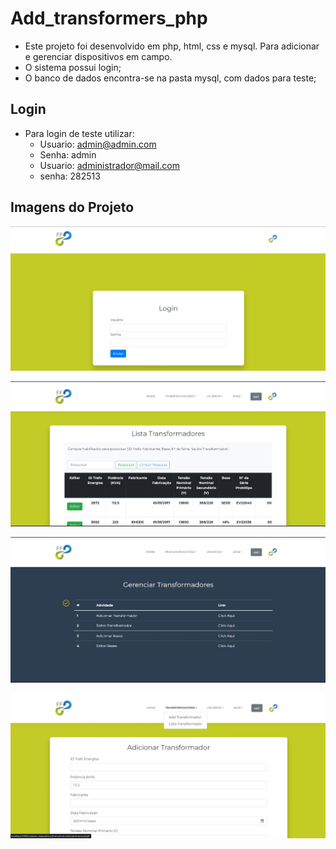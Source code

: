 # Add_transformers_php

* Este projeto foi desenvolvido em php, html, css e mysql. Para adicionar e gerenciar dispositivos em campo.
* O sistema possui login;
* O banco de dados encontra-se na pasta mysql, com dados para teste;

## Login

* Para login de teste utilizar:
    * Usuario: admin@admin.com
    * Senha: admin
    * Usuario: administrador@mail.com
    * senha: 282513

## Imagens do Projeto

  ![Screenshot](md/01.jpg)

  ![Screenshot](md/02.jpg)
  
  ![Screenshot](md/03.jpg)

  ![Screenshot](md/04.jpg)